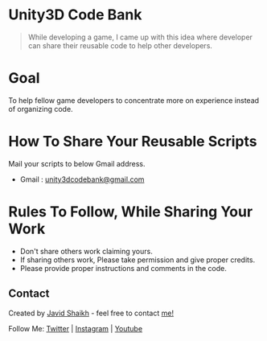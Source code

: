 # Unity3D Code Bank
> While developing a game, I came up with this idea where developer can share their reusable code to help other developers.

# Goal
To help fellow game developers to concentrate more on experience instead of organizing code.

# How To Share Your Reusable Scripts
Mail your scripts to below Gmail address.
* Gmail : unity3dcodebank@gmail.com

# Rules To Follow, While Sharing Your Work
* Don't share others work claiming yours.
* If sharing others work, Please take permission and give proper credits.
* Please provide proper instructions and comments in the code.

## Contact
Created by [Javid Shaikh](https://www.youtube.com/channel/UC60Ydgl3n-OsmZ_hB3PlhUQ) - feel free to contact [me!](mailto:javidshaikhf@gmail.com)

Follow Me:
 [Twitter](https://twitter.com/javid_shaikhf)  |  [Instagram](https://www.instagram.com/javid.shaikhf/)  |  [Youtube](https://www.youtube.com/channel/UC60Ydgl3n-OsmZ_hB3PlhUQ)
